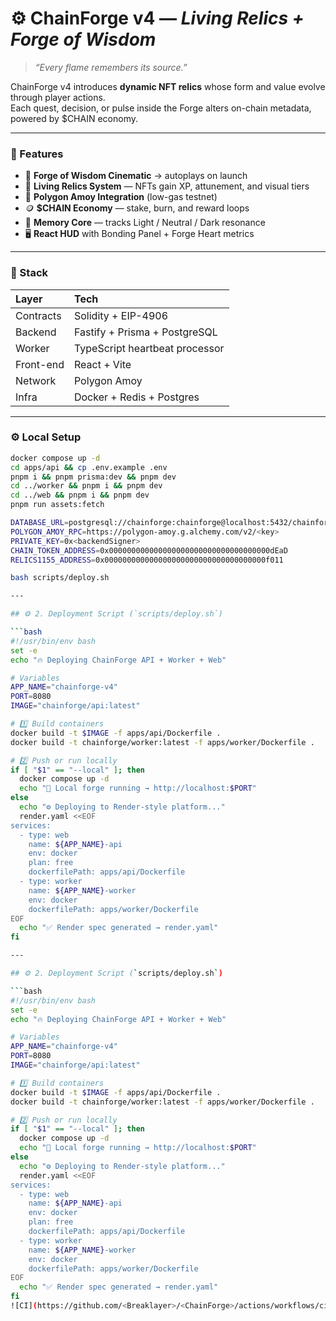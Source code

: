 # ⚙️ ChainForge v4 — *Living Relics + Forge of Wisdom*

> *“Every flame remembers its source.”*

ChainForge v4 introduces **dynamic NFT relics** whose form and value evolve through player actions.  
Each quest, decision, or pulse inside the Forge alters on-chain metadata, powered by $CHAIN economy.

---

### 🚀 Features
- 🧭 **Forge of Wisdom Cinematic** → autoplays on launch  
- 💠 **Living Relics System** — NFTs gain XP, attunement, and visual tiers  
- 🔗 **Polygon Amoy Integration** (low-gas testnet)  
- 🪙 **$CHAIN Economy** — stake, burn, and reward loops  
- 🧠 **Memory Core** — tracks Light / Neutral / Dark resonance  
- 🖥️ **React HUD** with Bonding Panel + Forge Heart metrics  

---

### 🧩 Stack
| Layer | Tech |
|:--|:--|
| Contracts | Solidity + EIP-4906 |
| Backend | Fastify + Prisma + PostgreSQL |
| Worker | TypeScript heartbeat processor |
| Front-end | React + Vite |
| Network | Polygon Amoy |
| Infra | Docker + Redis + Postgres |

---

### ⚙️ Local Setup
```bash
docker compose up -d
cd apps/api && cp .env.example .env
pnpm i && pnpm prisma:dev && pnpm dev
cd ../worker && pnpm i && pnpm dev
cd ../web && pnpm i && pnpm dev
pnpm run assets:fetch

DATABASE_URL=postgresql://chainforge:chainforge@localhost:5432/chainforge?schema=public
POLYGON_AMOY_RPC=https://polygon-amoy.g.alchemy.com/v2/<key>
PRIVATE_KEY=0x<backendSigner>
CHAIN_TOKEN_ADDRESS=0x000000000000000000000000000000000000dEaD
RELICS1155_ADDRESS=0x000000000000000000000000000000000000f011

bash scripts/deploy.sh

---

## ⚙️ 2. Deployment Script (`scripts/deploy.sh`)

```bash
#!/usr/bin/env bash
set -e
echo "🔥 Deploying ChainForge API + Worker + Web"

# Variables
APP_NAME="chainforge-v4"
PORT=8080
IMAGE="chainforge/api:latest"

# 1️⃣ Build containers
docker build -t $IMAGE -f apps/api/Dockerfile .
docker build -t chainforge/worker:latest -f apps/worker/Dockerfile .

# 2️⃣ Push or run locally
if [ "$1" == "--local" ]; then
  docker compose up -d
  echo "💠 Local forge running → http://localhost:$PORT"
else
  echo "⚙️ Deploying to Render-style platform..."
  render.yaml <<EOF
services:
  - type: web
    name: ${APP_NAME}-api
    env: docker
    plan: free
    dockerfilePath: apps/api/Dockerfile
  - type: worker
    name: ${APP_NAME}-worker
    env: docker
    dockerfilePath: apps/worker/Dockerfile
EOF
  echo "✅ Render spec generated → render.yaml"
fi

---

## ⚙️ 2. Deployment Script (`scripts/deploy.sh`)

```bash
#!/usr/bin/env bash
set -e
echo "🔥 Deploying ChainForge API + Worker + Web"

# Variables
APP_NAME="chainforge-v4"
PORT=8080
IMAGE="chainforge/api:latest"

# 1️⃣ Build containers
docker build -t $IMAGE -f apps/api/Dockerfile .
docker build -t chainforge/worker:latest -f apps/worker/Dockerfile .

# 2️⃣ Push or run locally
if [ "$1" == "--local" ]; then
  docker compose up -d
  echo "💠 Local forge running → http://localhost:$PORT"
else
  echo "⚙️ Deploying to Render-style platform..."
  render.yaml <<EOF
services:
  - type: web
    name: ${APP_NAME}-api
    env: docker
    plan: free
    dockerfilePath: apps/api/Dockerfile
  - type: worker
    name: ${APP_NAME}-worker
    env: docker
    dockerfilePath: apps/worker/Dockerfile
EOF
  echo "✅ Render spec generated → render.yaml"
fi
![CI](https://github.com/<Breaklayer>/<ChainForge>/actions/workflows/ci.yml/badge.svg)